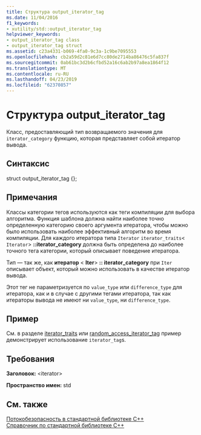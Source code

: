 ```yaml
---
title: Структура output_iterator_tag
ms.date: 11/04/2016
f1_keywords:
- xutility/std::output_iterator_tag
helpviewer_keywords:
- output_iterator_tag class
- output_iterator_tag struct
ms.assetid: c23a4331-b069-4fa0-9c3a-1c9be7095553
ms.openlocfilehash: cb2a59d2c81e6d7cc80de2714ba86476c5fa837f
ms.sourcegitcommit: 0ab61bc3d2b6cfbd52a16c6ab2b97a8ea1864f12
ms.translationtype: MT
ms.contentlocale: ru-RU
ms.lasthandoff: 04/23/2019
ms.locfileid: "62370857"
---
```

# <a name="outputiteratortag-struct"></a>Структура output_iterator_tag

Класс, предоставляющий тип возвращаемого значения для `iterator_category` функцию, которая представляет собой итератор вывода.

## <a name="syntax"></a>Синтаксис

struct output_iterator_tag {};

## <a name="remarks"></a>Примечания

Классы категории тегов используются как теги компиляции для выбора алгоритма. Функция шаблона должна найти наиболее точно определенную категорию своего аргумента итератора, чтобы можно было использовать наиболее эффективный алгоритм во время компиляции. Для каждого итератора типа `Iterator` `iterator_traits`< `Iterator`> **::iterator_category** должна быть определена до наиболее точного тега категории, который описывает поведение итератора.

Тип — так же, как **итератор** \< **Iter**> **:: iterator_category** при `Iter` описывает объект, который можно использовать в качестве итератор вывода.

Этот тег не параметризуется по `value_type` или `difference_type` для итератора, как и в случае с другими тегами итератора, так как итераторы вывода не имеют ни `value_type`, ни `difference_type`.

## <a name="example"></a>Пример

См. в разделе [iterator_traits](../standard-library/iterator-traits-struct.md) или [random_access_iterator_tag](../standard-library/random-access-iterator-tag-struct.md) пример демонстрирует использование `iterator_tag`s.

## <a name="requirements"></a>Требования

**Заголовок:** \<iterator>

**Пространство имен:** std

## <a name="see-also"></a>См. также

[Потокобезопасность в стандартной библиотеке C++](../standard-library/thread-safety-in-the-cpp-standard-library.md)<br/>
[Справочник по стандартной библиотеке C++](../standard-library/cpp-standard-library-reference.md)<br/>
